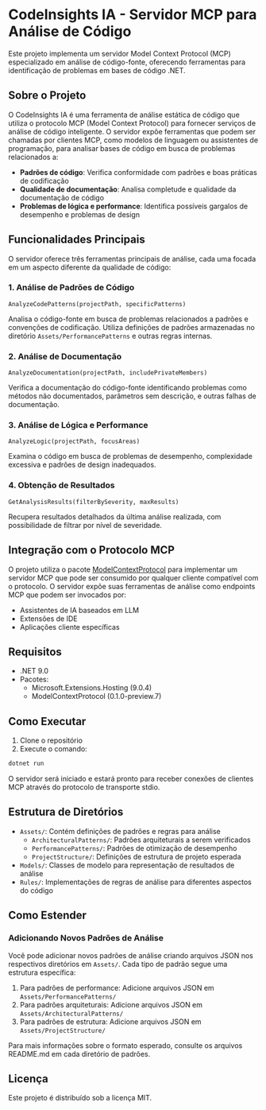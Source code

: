 # CodeInsights IA - Servidor MCP para Análise de Código

Este projeto implementa um servidor Model Context Protocol (MCP) especializado em análise de código-fonte, oferecendo ferramentas para identificação de problemas em bases de código .NET.

## Sobre o Projeto

O CodeInsights IA é uma ferramenta de análise estática de código que utiliza o protocolo MCP (Model Context Protocol) para fornecer serviços de análise de código inteligente. O servidor expõe ferramentas que podem ser chamadas por clientes MCP, como modelos de linguagem ou assistentes de programação, para analisar bases de código em busca de problemas relacionados a:

- **Padrões de código**: Verifica conformidade com padrões e boas práticas de codificação
- **Qualidade de documentação**: Analisa completude e qualidade da documentação de código
- **Problemas de lógica e performance**: Identifica possíveis gargalos de desempenho e problemas de design

## Funcionalidades Principais

O servidor oferece três ferramentas principais de análise, cada uma focada em um aspecto diferente da qualidade de código:

### 1. Análise de Padrões de Código

```
AnalyzeCodePatterns(projectPath, specificPatterns)
```

Analisa o código-fonte em busca de problemas relacionados a padrões e convenções de codificação. Utiliza definições de padrões armazenadas no diretório `Assets/PerformancePatterns` e outras regras internas.

### 2. Análise de Documentação

```
AnalyzeDocumentation(projectPath, includePrivateMembers)
```

Verifica a documentação do código-fonte identificando problemas como métodos não documentados, parâmetros sem descrição, e outras falhas de documentação.

### 3. Análise de Lógica e Performance

```
AnalyzeLogic(projectPath, focusAreas)
```

Examina o código em busca de problemas de desempenho, complexidade excessiva e padrões de design inadequados.

### 4. Obtenção de Resultados

```
GetAnalysisResults(filterBySeverity, maxResults)
```

Recupera resultados detalhados da última análise realizada, com possibilidade de filtrar por nível de severidade.

## Integração com o Protocolo MCP

O projeto utiliza o pacote [ModelContextProtocol](https://modelcontextprotocol.io/) para implementar um servidor MCP que pode ser consumido por qualquer cliente compatível com o protocolo. O servidor expõe suas ferramentas de análise como endpoints MCP que podem ser invocados por:

- Assistentes de IA baseados em LLM
- Extensões de IDE
- Aplicações cliente específicas

## Requisitos

- .NET 9.0
- Pacotes:
  - Microsoft.Extensions.Hosting (9.0.4)
  - ModelContextProtocol (0.1.0-preview.7)

## Como Executar

1. Clone o repositório
2. Execute o comando:

```bash
dotnet run
```

O servidor será iniciado e estará pronto para receber conexões de clientes MCP através do protocolo de transporte stdio.

## Estrutura de Diretórios

- `Assets/`: Contém definições de padrões e regras para análise
  - `ArchitecturalPatterns/`: Padrões arquiteturais a serem verificados
  - `PerformancePatterns/`: Padrões de otimização de desempenho
  - `ProjectStructure/`: Definições de estrutura de projeto esperada
- `Models/`: Classes de modelo para representação de resultados de análise
- `Rules/`: Implementações de regras de análise para diferentes aspectos do código

## Como Estender

### Adicionando Novos Padrões de Análise

Você pode adicionar novos padrões de análise criando arquivos JSON nos respectivos diretórios em `Assets/`. Cada tipo de padrão segue uma estrutura específica:

1. Para padrões de performance: Adicione arquivos JSON em `Assets/PerformancePatterns/`
2. Para padrões arquiteturais: Adicione arquivos JSON em `Assets/ArchitecturalPatterns/`
3. Para padrões de estrutura: Adicione arquivos JSON em `Assets/ProjectStructure/`

Para mais informações sobre o formato esperado, consulte os arquivos README.md em cada diretório de padrões.

## Licença

Este projeto é distribuído sob a licença MIT.